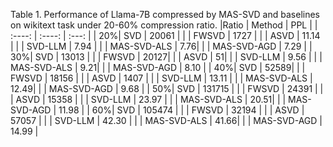 Table 1. Performance of Llama-7B compressed by MAS-SVD and baselines on wikitext task under 20-60% compression ratio.
|Ratio | Method | PPL |
| :----: | :----: | :---: |
| 20%| SVD | 20061 |
| | FWSVD | 1727 |
| | ASVD | 11.14 |
| | SVD-LLM | 7.94 |
| | MAS-SVD-ALS | 7.76|
| | MAS-SVD-AGD | 7.29 |
| 30%| SVD | 13013 |
| | FWSVD | 20127|
| | ASVD | 51|
| | SVD-LLM | 9.56 |
| | MAS-SVD-ALS | 9.21|
| | MAS-SVD-AGD | 8.10 |
| 40%| SVD | 52589|
| | FWSVD | 18156 |
| | ASVD | 1407 |
| | SVD-LLM | 13.11 |
| | MAS-SVD-ALS | 12.49|
| | MAS-SVD-AGD | 9.68 |
| 50%| SVD | 131715 |
| | FWSVD | 24391 |
| | ASVD | 15358 |
| | SVD-LLM | 23.97 |
| | MAS-SVD-ALS | 20.51|
| | MAS-SVD-AGD | 11.98 |
| 60%| SVD | 105474 |
| | FWSVD | 32194 |
| | ASVD | 57057 |
| | SVD-LLM | 42.30 |
| | MAS-SVD-ALS | 41.66|
| | MAS-SVD-AGD | 14.99 |
